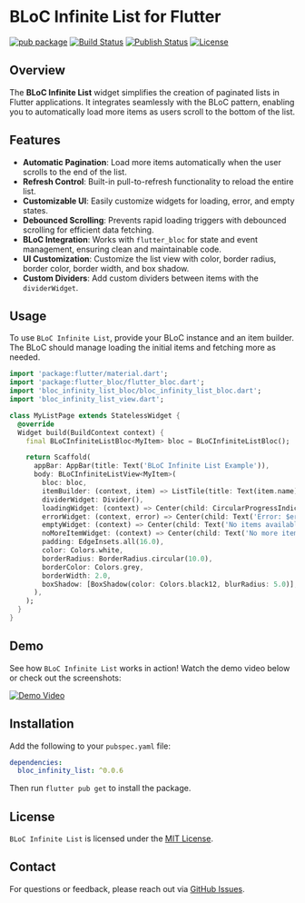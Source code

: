 # BLoC Infinite List for Flutter

[![pub package](https://img.shields.io/pub/v/bloc_infinity_list.svg)](https://pub.dev/packages/bloc_infinity_list)
[![Build Status](https://img.shields.io/github/actions/workflow/status/frenkydema/bloc_infinity_list/flutter.yml)](https://github.com/frenkydema/bloc_infinity_list/actions/workflows/flutter.yml)
[![Publish Status](https://img.shields.io/github/actions/workflow/status/frenkydema/bloc_infinity_list/publish.yml)](https://github.com/frenkydema/bloc_infinity_list/actions/workflows/publish.yml)
[![License](https://img.shields.io/badge/license-MIT-blue.svg)](https://opensource.org/licenses/MIT)

## Overview

The **BLoC Infinite List** widget simplifies the creation of paginated lists in Flutter applications. It integrates seamlessly with the BLoC pattern, enabling you to automatically load more items as users scroll to the bottom of the list.

## Features

- **Automatic Pagination**: Load more items automatically when the user scrolls to the end of the list.
- **Refresh Control**: Built-in pull-to-refresh functionality to reload the entire list.
- **Customizable UI**: Easily customize widgets for loading, error, and empty states.
- **Debounced Scrolling**: Prevents rapid loading triggers with debounced scrolling for efficient data fetching.
- **BLoC Integration**: Works with `flutter_bloc` for state and event management, ensuring clean and maintainable code.
- **UI Customization**: Customize the list view with color, border radius, border color, border width, and box shadow.
- **Custom Dividers**: Add custom dividers between items with the `dividerWidget`.

## Usage

To use `BLoC Infinite List`, provide your BLoC instance and an item builder. The BLoC should manage loading the initial items and fetching more as needed.

```dart
import 'package:flutter/material.dart';
import 'package:flutter_bloc/flutter_bloc.dart';
import 'bloc_infinity_list_bloc/bloc_infinity_list_bloc.dart';
import 'bloc_infinity_list_view.dart';

class MyListPage extends StatelessWidget {
  @override
  Widget build(BuildContext context) {
    final BLoCInfiniteListBloc<MyItem> bloc = BLoCInfiniteListBloc();

    return Scaffold(
      appBar: AppBar(title: Text('BLoC Infinite List Example')),
      body: BLoCInfiniteListView<MyItem>(
        bloc: bloc,
        itemBuilder: (context, item) => ListTile(title: Text(item.name)),
        dividerWidget: Divider(),
        loadingWidget: (context) => Center(child: CircularProgressIndicator()),
        errorWidget: (context, error) => Center(child: Text('Error: $error')),
        emptyWidget: (context) => Center(child: Text('No items available')),
        noMoreItemWidget: (context) => Center(child: Text('No more items')),
        padding: EdgeInsets.all(16.0),
        color: Colors.white,
        borderRadius: BorderRadius.circular(10.0),
        borderColor: Colors.grey,
        borderWidth: 2.0,
        boxShadow: [BoxShadow(color: Colors.black12, blurRadius: 5.0)],
      ),
    );
  }
}
```

## Demo

See how `BLoC Infinite List` works in action! Watch the demo video below or check out the screenshots:

[![Demo Video](https://img.youtube.com/vi/your-video-id/0.jpg)](https://www.youtube.com/watch?v=your-video-id)

## Installation

Add the following to your `pubspec.yaml` file:

```yaml
dependencies:
  bloc_infinity_list: ^0.0.6
```

Then run `flutter pub get` to install the package.

## License

`BLoC Infinite List` is licensed under the [MIT License](LICENSE).

## Contact

For questions or feedback, please reach out via [GitHub Issues](https://github.com/FrenkyDema/bloc_infinity_list/issues/new/choose).
```
